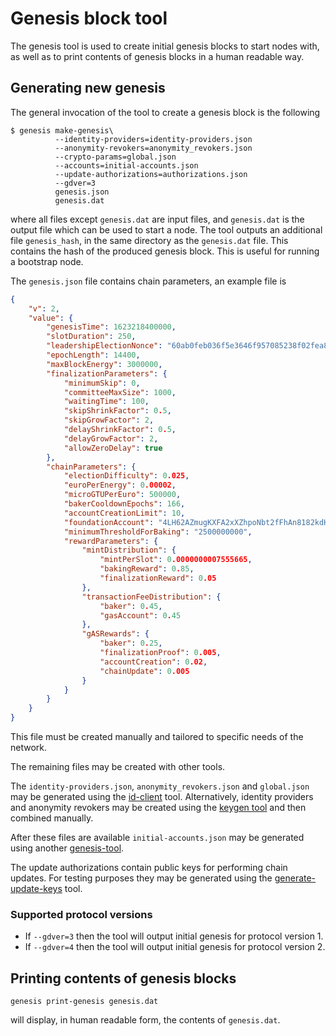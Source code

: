 # Genesis block tool

The genesis tool is used to create initial genesis blocks to start nodes with,
as well as to print contents of genesis blocks in a human readable way.

## Generating new genesis

The general invocation of the tool to create a genesis block is the following

```console
$ genesis make-genesis\
          --identity-providers=identity-providers.json
          --anonymity-revokers=anonymity_revokers.json
          --crypto-params=global.json
          --accounts=initial-accounts.json
          --update-authorizations=authorizations.json
          --gdver=3
          genesis.json
          genesis.dat
```
where all files except `genesis.dat` are input files, and `genesis.dat` is the
output file which can be used to start a node.
The tool outputs an additional file `genesis_hash`, in the same directory as the
`genesis.dat` file. This contains the hash of the produced genesis block. This
is useful for running a bootstrap node.

The `genesis.json` file contains chain parameters, an example file is
```json
{
    "v": 2,
    "value": {
        "genesisTime": 1623218400000,
        "slotDuration": 250,
        "leadershipElectionNonce": "60ab0feb036f5e3646f957085238f02fea83df5993db8e784e11500969af9420",
        "epochLength": 14400,
        "maxBlockEnergy": 3000000,
        "finalizationParameters": {
            "minimumSkip": 0,
            "committeeMaxSize": 1000,
            "waitingTime": 100,
            "skipShrinkFactor": 0.5,
            "skipGrowFactor": 2,
            "delayShrinkFactor": 0.5,
            "delayGrowFactor": 2,
            "allowZeroDelay": true
        },
        "chainParameters": {
            "electionDifficulty": 0.025,
            "euroPerEnergy": 0.00002,
            "microGTUPerEuro": 500000,
            "bakerCooldownEpochs": 166,
            "accountCreationLimit": 10,
            "foundationAccount": "4LH62AZmugKXFA2xXZhpoNbt2fFhAn8182kdHgxCu8cyiZGo2c",
            "minimumThresholdForBaking": "2500000000",
            "rewardParameters": {
                "mintDistribution": {
                    "mintPerSlot": 0.0000000007555665,
                    "bakingReward": 0.85,
                    "finalizationReward": 0.05
                },
                "transactionFeeDistribution": {
                    "baker": 0.45,
                    "gasAccount": 0.45
                },
                "gASRewards": {
                    "baker": 0.25,
                    "finalizationProof": 0.005,
                    "accountCreation": 0.02,
                    "chainUpdate": 0.005
                }
            }
        }
    }
}
```
This file must be created manually and tailored to specific needs of the network.

The remaining files may be created with other tools.

The `identity-providers.json`, `anonymity_revokers.json` and `global.json` may
be generated using the [id-client](../../rust-bins/src/bin/client.rs) tool.
Alternatively, identity providers and anonymity revokers may be created using
the [keygen tool](../../rust-bins/src/bin/keygen.rs) and then combined manually.

After these files are available `initial-accounts.json` may be generated using
another [genesis-tool](../../rust-bins/src/bin/genesis_tool.rs).

The update authorizations contain public keys for performing chain updates. For
testing purposes they may be generated using the
[generate-update-keys](../generate-update-keys/Main.hs) tool.

### Supported protocol versions

- If `--gdver=3` then the tool will output initial genesis for protocol version 1.
- If `--gdver=4` then the tool will output initial genesis for protocol version 2.

## Printing contents of genesis blocks

```console
genesis print-genesis genesis.dat
```

will display, in human readable form, the contents of `genesis.dat`.
